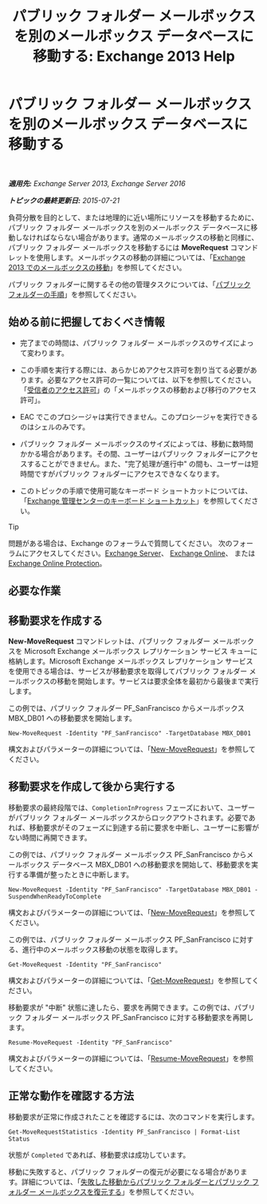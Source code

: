 ﻿---
title: 'パブリック フォルダー メールボックスを別のメールボックス データベースに移動する: Exchange 2013 Help'
TOCTitle: パブリック フォルダー メールボックスを別のメールボックス データベースに移動する
ms:assetid: 67601d45-4824-4ae6-9a7e-b645ec3af4d3
ms:mtpsurl: https://technet.microsoft.com/ja-jp/library/JJ906434(v=EXCHG.150)
ms:contentKeyID: 51407538
ms.date: 04/24/2018
mtps_version: v=EXCHG.150
ms.translationtype: HT
---

# パブリック フォルダー メールボックスを別のメールボックス データベースに移動する

 

_**適用先:** Exchange Server 2013, Exchange Server 2016_

_**トピックの最終更新日:** 2015-07-21_

負荷分散を目的として、または地理的に近い場所にリソースを移動するために、パブリック フォルダー メールボックスを別のメールボックス データベースに移動しなければならない場合があります。通常のメールボックスの移動と同様に、パブリック フォルダー メールボックスを移動するには **MoveRequest** コマンドレットを使用します。メールボックスの移動の詳細については、「[Exchange 2013 でのメールボックスの移動](mailbox-moves-in-exchange-2013-exchange-2013-help.md)」を参照してください。

パブリック フォルダーに関するその他の管理タスクについては、「[パブリック フォルダーの手順](public-folder-procedures-exchange-2013-help.md)」を参照してください。

## 始める前に把握しておくべき情報

  - 完了までの時間は、パブリック フォルダー メールボックスのサイズによって変わります。

  - この手順を実行する際には、あらかじめアクセス許可を割り当てる必要があります。必要なアクセス許可の一覧については、以下を参照してください。「[受信者のアクセス許可](recipients-permissions-exchange-2013-help.md)」の「メールボックスの移動および移行のアクセス許可」。

  - EAC でこのプロシージャは実行できません。このプロシージャを実行できるのはシェルのみです。

  - パブリック フォルダー メールボックスのサイズによっては、移動に数時間かかる場合があります。その間、ユーザーはパブリック フォルダーにアクセスすることができません。また、"完了処理が進行中" の間も、ユーザーは短時間ですがパブリック フォルダーにアクセスできなくなります。

  - このトピックの手順で使用可能なキーボード ショートカットについては、「[Exchange 管理センターのキーボード ショートカット](keyboard-shortcuts-in-the-exchange-admin-center-exchange-online-protection-help.md)」を参照してください。


> [!TIP]
> 問題がある場合は、Exchange のフォーラムで質問してください。 次のフォーラムにアクセスしてください。<A href="https://go.microsoft.com/fwlink/p/?linkid=60612">Exchange Server</A>、 <A href="https://go.microsoft.com/fwlink/p/?linkid=267542">Exchange Online</A>、 または <A href="https://go.microsoft.com/fwlink/p/?linkid=285351">Exchange Online Protection</A>。



## 必要な作業

## 移動要求を作成する

**New-MoveRequest** コマンドレットは、パブリック フォルダー メールボックスを Microsoft Exchange メールボックス レプリケーション サービス キューに格納します。Microsoft Exchange メールボックス レプリケーション サービスを使用できる場合は、サービスが移動要求を取得してパブリック フォルダー メールボックスの移動を開始します。サービスは要求全体を最初から最後まで実行します。

この例では、パブリック フォルダー PF\_SanFrancisco からメールボックス MBX\_DB01 への移動要求を開始します。

    New-MoveRequest -Identity "PF_SanFrancisco" -TargetDatabase MBX_DB01

構文およびパラメーターの詳細については、「[New-MoveRequest](https://technet.microsoft.com/ja-jp/library/dd351123\(v=exchg.150\))」を参照してください。

## 移動要求を作成して後から実行する

移動要求の最終段階では、`CompletionInProgress` フェーズにおいて、ユーザーがパブリック フォルダー メールボックスからロックアウトされます。必要であれば、移動要求がそのフェーズに到達する前に要求を中断し、ユーザーに影響がない時間に再開できます。

この例では、パブリック フォルダー メールボックス PF\_SanFrancisco からメールボックス データベース MBX\_DB01 への移動要求を開始して、移動要求を実行する準備が整ったときに中断します。

    New-MoveRequest -Identity "PF_SanFrancisco" -TargetDatabase MBX_DB01 -SuspendWhenReadyToComplete

構文およびパラメーターの詳細については、「[New-MoveRequest](https://technet.microsoft.com/ja-jp/library/dd351123\(v=exchg.150\))」を参照してください。

この例では、パブリック フォルダー メールボックス PF\_SanFrancisco に対する、進行中のメールボックス移動の状態を取得します。

    Get-MoveRequest -Identity "PF_SanFrancisco"

構文およびパラメーターの詳細については、「[Get-MoveRequest](https://technet.microsoft.com/ja-jp/library/dd335227\(v=exchg.150\))」を参照してください。

移動要求が "中断" 状態に達したら、要求を再開できます。この例では、パブリック フォルダー メールボックス PF\_SanFrancisco に対する移動要求を再開します。

    Resume-MoveRequest -Identity "PF_SanFrancisco"

構文およびパラメーターの詳細については、「[Resume-MoveRequest](https://technet.microsoft.com/ja-jp/library/ee332320\(v=exchg.150\))」を参照してください。

## 正常な動作を確認する方法

移動要求が正常に作成されたことを確認するには、次のコマンドを実行します。

    Get-MoveRequestStatistics -Identity PF_SanFrancisco | Format-List Status

状態が `Completed` であれば、移動要求は成功しています。

移動に失敗すると、パブリック フォルダーの復元が必要になる場合があります。詳細については、「[失敗した移動からパブリック フォルダーとパブリック フォルダー メールボックスを復元する](restore-public-folders-and-public-folder-mailboxes-from-failed-moves-exchange-2013-help.md)」を参照してください。

